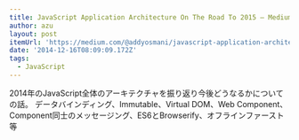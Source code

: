 ```yaml
---
title: JavaScript Application Architecture On The Road To 2015 — Medium
author: azu
layout: post
itemUrl: 'https://medium.com/@addyosmani/javascript-application-architecture-on-the-road-to-2015-d8125811101b'
date: '2014-12-16T08:09:09.172Z'
tags:
  - JavaScript
---
```

2014年のJavaScript全体のアーキテクチャを振り返り今後どうなるかについての話。
データバインディング、Immutable、Virtual DOM、Web Component、Component同士のメッセージング、ES6とBrowserify、オフラインファースト等
